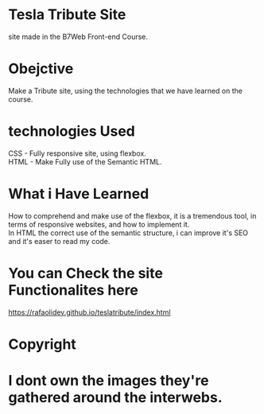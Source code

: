 # Tesla Tribute Site
site made in the B7Web Front-end Course.

# Obejctive

Make a Tribute site, using the technologies that we have learned on the course.

# technologies Used
CSS - Fully responsive site, using flexbox.</br>
HTML - Make Fully use of the Semantic HTML.</br>

# What i Have Learned 
How to comprehend and make use of the flexbox, it is a tremendous tool, in terms of responsive websites,
and how to implement it.</br>
In HTML the correct use of the semantic structure, i can improve it's SEO and it's easer to read my code.</br>

# You can Check the site Functionalites here 
https://rafaolidev.github.io/teslatribute/index.html

# Copyright 
# I dont own the images they're gathered around the interwebs.






